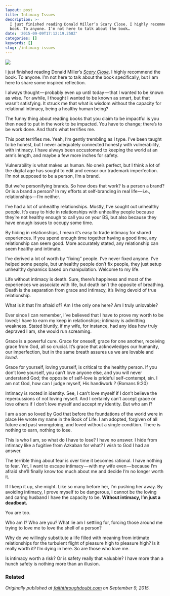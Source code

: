 ```yaml
---
layout: post
title: Intimacy Issues
description: >-
  I just finished reading Donald Miller’s Scary Close. I highly recommend the
  book. To anyone. I’m not here to talk about the book…
date: '2015-09-09T17:12:19.258Z'
categories: []
keywords: []
slug: /intimacy-issues
---
```


![](https://cdn-images-1.medium.com/max/800/1*q1sgPPibR-M41WgnI02ETg.jpeg)

I just finished reading Donald Miller’s [_Scary Close_](http://scaryclose.com/). I highly recommend the book. To anyone. I’m not here to talk about the book specifically, but I am here to share some inspired reflection.<!--more-->

I always thought — probably even up until today — that I wanted to be known as wise. For awhile, I thought I wanted to be known as smart, but that wasn’t satisfying. It struck me that what is wisdom without the capacity for relational intimacy, being a healthy human being?

The funny thing about reading books that you claim to be impactful is you then need to put in the work to be impacted. You have to change; there’s to be work done. And that’s what terrifies me.

This post terrifies me. Yeah, I’m gently trembling as I type. I’ve been taught to be honest, but I never adequately connected honesty with vulnerability, with intimacy. I have always been accustomed to keeping the world at an arm’s length, and maybe a few more inches for safety.

Vulnerability is what makes us human. No one’s perfect, but I think a lot of the digital age has sought to edit and censor our trademark imperfection. I’m not supposed to be a person, I’m a brand.

But we’re personifying brands. So how does that work? Is a person a brand? Or is a brand a person? In my efforts at self-branding in real life — i.e., relationships — I’m neither.

I’ve had a lot of unhealthy relationships. Mostly, I’ve sought out unhealthy people. It’s easy to hide in relationships with unhealthy people because they’re not healthy enough to call you on your BS, but also because they have enough issues to occupy some time.

By hiding in relationships, I mean it’s easy to trade intimacy for shared experiences. If you spend enough time together having a good time, any relationship can seem good. More accurately stated, any relationship can seem healthy and intimate.

I’ve derived a lot of worth by “fixing” people. I’ve never fixed anyone. I’ve helped some people, but unhealthy people don’t fix people, they just setup unhealthy dynamics based on manipulation. Welcome to my life.

Life without intimacy is death. Sure, there’s happiness and most of the experiences we associate with life, but death isn’t the opposite of breathing. Death is the separation from grace and intimacy, it’s living devoid of true relationship.

What is it that I’m afraid of? Am I the only one here? Am I truly unlovable?

Ever since I can remember, I’ve believed that I have to prove my worth to be loved; I have to earn my keep in relationships; intimacy is admitting weakness. Stated bluntly, if my wife, for instance, had any idea how truly depraved I am, she would run screaming.

Grace is a powerful cure. Grace for oneself, grace for one another, receiving grace from God, all so crucial. It’s grace that acknowledges our humanity, our imperfection, but in the same breath assures us we are lovable and _loved_.

Grace for yourself, loving yourself, is critical to the healthy person. If you don’t love yourself, you can’t love anyone else, and you will never understand God; the opposite of self-love is prideful self-contempt, sin. I am not God, how can I judge myself, His handiwork ? (Romans 9:20)

Intimacy is rooted in identity. See, I can’t love myself if I don’t believe the repercussions of not loving myself. And I certainly can’t accept grace or love others if I don’t love myself and accept my identity. But who am I?

I am a son so loved by God that before the foundations of the world were in place He wrote my name in the Book of Life. I am adopted, forgiven of all future and past wrongdoing, and loved without a single condition. There is nothing to earn, nothing to lose.

This is who I am, so what do I have to lose? I have no answer. I hide from intimacy like a fugitive from Azkaban for what? I wish to God I had an answer.

The terrible thing about fear is over time it becomes rational. I have nothing to fear. Yet, I want to escape intimacy — with my wife even — because I’m afraid she’ll finally know too much about me and decide I’m no longer worth it.

If I keep it up, she might. Like so many before her, I’m pushing her away. By avoiding intimacy, I prove myself to be dangerous, I cannot be the loving and caring husband I have the capacity to be. **Without intimacy, I’m just a deadbeat.**

You are too.

Who am I? Who are you? What lie am I settling for, forcing those around me trying to love me to love the shell of a person?

Why do we willingly substitute a life filled with meaning from intimate relationships for the turbulent flight of pleasure high to pleasure high? Is it really worth it? I’m dying in here. So are those who love me.

Is intimacy worth a risk? Or is safety really that valuable? I have more than a hunch safety is nothing more than an illusion.

### Related

_Originally published at_ [_faiththroughdoubt.com_](http://faiththroughdoubt.com/intimacy-issues/) _on September 9, 2015._